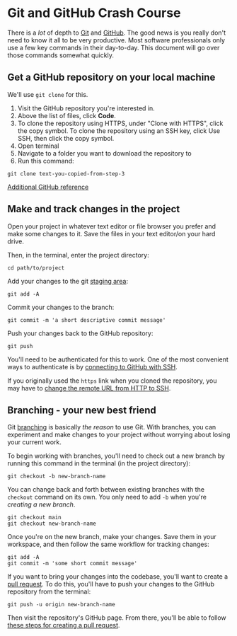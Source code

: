 # Git and GitHub Crash Course

There is a *lot* of depth to [Git](https://git-scm.com/) and [GitHub](https://github.com/). The good news is you really don't need to know it all to be very productive. Most software professionals only use a few key commands in their day-to-day. This document will go over those commands somewhat quickly. 

## Get a GitHub repository on your local machine

We'll use `git clone` for this.

1. Visit the GitHub repository you're interested in.
1. Above the list of files, click **Code**. 
1. To clone the repository using HTTPS, under "Clone with HTTPS", click the copy symbol. To clone the repository using an SSH key, click Use SSH, then click the copy symbol.
1. Open terminal 
1. Navigate to a folder you want to download the repository to 
1. Run this command: 

```
git clone text-you-copied-from-step-3
```

[Additional GitHub reference](https://docs.github.com/en/free-pro-team@latest/github/creating-cloning-and-archiving-repositories/cloning-a-repository)

## Make and track changes in the project

Open your project in whatever text editor or file browser you prefer and make some changes to it. Save the files in your text editor/on your hard drive.

Then, in the terminal, enter the project directory:

```
cd path/to/project
```

Add your changes to the git [staging area](https://git-scm.com/about/staging-area):

```
git add -A
```

Commit your changes to the branch: 

```
git commit -m 'a short descriptive commit message'
```

Push your changes back to the GitHub repository: 

```
git push
```

You'll need to be authenticated for this to work. One of the most convenient ways to authenticate is by [connecting to GitHub with SSH](https://docs.github.com/en/free-pro-team@latest/github/authenticating-to-github/connecting-to-github-with-ssh). 

If you originally used the `https` link when you cloned the repository, you may have to [change the remote URL from HTTP to SSH](https://docs.github.com/en/free-pro-team@latest/github/using-git/changing-a-remotes-url#switching-remote-urls-from-https-to-ssh). 

## Branching - your new best friend

Git [branching](https://git-scm.com/book/en/v2/Git-Branching-Branches-in-a-Nutshell) is basically *the reason* to use Git. With branches, you can experiment and make changes to your project without worrying about losing your current work.

To begin working with branches, you'll need to check out a new branch by running this command in the terminal (in the project directory):

```
git checkout -b new-branch-name
```

You can change back and forth between existing branches with the `checkout` command on its own. You only need to add `-b` when you're *creating a new branch*. 

```
git checkout main
git checkout new-branch-name
```

Once you're on the new branch, make your changes. Save them in your workspace, and then follow the same workflow for tracking changes: 

```
git add -A
git commit -m 'some short commit message'
```

If you want to bring your changes into the codebase, you'll want to create a [pull request](https://docs.github.com/en/free-pro-team@latest/github/collaborating-with-issues-and-pull-requests/about-pull-requests). To do this, you'll have to push your changes to the GitHub repository from the terminal: 

```
git push -u origin new-branch-name
```

Then visit the repository's GitHub page. From there, you'll be able to follow [these steps for creating a pull request](https://docs.github.com/en/free-pro-team@latest/github/collaborating-with-issues-and-pull-requests/creating-a-pull-request).
